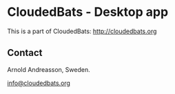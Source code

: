 # CloudedBats - Desktop app

This is a part of CloudedBats: http://cloudedbats.org

## Contact

Arnold Andreasson, Sweden.

info@cloudedbats.org
